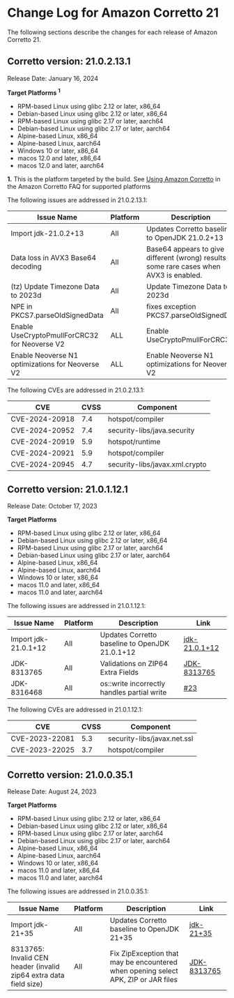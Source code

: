 # Change Log for Amazon Corretto 21

The following sections describe the changes for each release of Amazon Corretto 21.

## Corretto version: 21.0.2.13.1
Release Date: January 16, 2024

**Target Platforms <sup>1</sup>**

+ RPM-based Linux using glibc 2.12 or later, x86_64
+ Debian-based Linux using glibc 2.12 or later, x86_64
+ RPM-based Linux using glibc 2.17 or later, aarch64
+ Debian-based Linux using glibc 2.17 or later, aarch64
+ Alpine-based Linux, x86_64
+ Alpine-based Linux, aarch64
+ Windows 10 or later, x86_64
+ macos 12.0 and later, x86_64
+ macos 12.0 and later, aarch64

**1.** This is the platform targeted by the build. See [Using Amazon Corretto](https://aws.amazon.com/corretto/faqs/#Using_Amazon_Corretto)
in the Amazon Corretto FAQ for supported platforms

The following issues are addressed in 21.0.2.13.1:

| Issue Name           | Platform | Description                                                                             | Link                                                                         |
|----------------------|----------|-----------------------------------------------------------------------------------------|------------------------------------------------------------------------------|
| Import jdk-21.0.2+13 | All      | Updates Corretto baseline to OpenJDK 21.0.2+13                                          | [jdk-21.0.2+13](https://github.com/openjdk/jdk21u/releases/tag/jdk-21.0.2+13)|
| Data loss in AVX3 Base64 decoding | All      | Base64 appears to give different (wrong) results in some rare cases when AVX3 is enabled. | [JDK-8321599] (https://bugs.openjdk.org/browse/JDK-8321599)  |
| (tz) Update Timezone Data to 2023d | All      | Update Timezone Data to 2023d        | [JDK-8322725](https://bugs.openjdk.org/browse/JDK-8322725)         |
| NPE in PKCS7.parseOldSignedData    | All      | fixes exception PKCS7.parseOldSignedDat   | [JDK-8315042](https://bugs.openjdk.org/browse/JDK-8315042)                                     |
|Enable UseCryptoPmullForCRC32 for Neoverse V2| ALL      |Enable UseCryptoPmullForCRC32| [JDK-8321105](https://bugs.openjdk.org/browse/JDK-8321105)                                         |
|Enable Neoverse N1 optimizations for Neoverse V2| ALL      |Enable Neoverse N1 optimizations for Neoverse V2| [JDK-8321025](https://bugs.openjdk.org/browse/JDK-8321025)                      |

The following CVEs are addressed in 21.0.2.13.1:

| CVE            | CVSS | Component                      |
|----------------|------|--------------------------------|
| CVE-2024-20918 | 7.4  | hotspot/compiler               |
| CVE-2024-20952 | 7.4  | security-libs/java.security    |
| CVE-2024-20919 | 5.9  | hotspot/runtime                |
| CVE-2024-20921 | 5.9  | hotspot/compiler               |
| CVE-2024-20945 | 4.7  | security-libs/javax.xml.crypto |


## Corretto version: 21.0.1.12.1
Release Date: October 17, 2023

**Target Platforms**

+ RPM-based Linux using glibc 2.12 or later, x86_64
+ Debian-based Linux using glibc 2.12 or later, x86_64
+ RPM-based Linux using glibc 2.17 or later, aarch64
+ Debian-based Linux using glibc 2.17 or later, aarch64
+ Alpine-based Linux, x86_64
+ Alpine-based Linux, aarch64
+ Windows 10 or later, x86_64
+ macos 11.0 and later, x86_64
+ macos 11.0 and later, aarch64


The following issues are addressed in 21.0.1.12.1:

| Issue Name                                                        | Platform | Description                                                                        | Link                                                                   |
|-------------------------------------------------------------------|----------|------------------------------------------------------------------------------------|------------------------------------------------------------------------|
| Import jdk-21.0.1+12                | All    | Updates Corretto baseline to OpenJDK 21.0.1+12   | [jdk-21.0.1+12](https://github.com/openjdk/jdk21u/releases/tag/jdk-21.0.1+12) |
| JDK-8313765                     | All                | Validations on ZIP64 Extra Fields | [JDK-8313765](https://bugs.openjdk.org/browse/JDK-8313765) |
| JDK-8316468 | All | os::write incorrectly handles partial write | [#23](https://github.com/corretto/corretto-21/pull/23)

The following CVEs are addressed in 21.0.1.12.1:

| CVE            | CVSS | Component                   |
|----------------|------|-----------------------------|
| CVE-2023-22081 | 5.3  | security-libs/javax.net.ssl |
| CVE-2023-22025 | 3.7  | hotspot/compiler            |

## Corretto version: 21.0.0.35.1
Release Date: August 24, 2023

**Target Platforms**

+ RPM-based Linux using glibc 2.12 or later, x86_64
+ Debian-based Linux using glibc 2.12 or later, x86_64
+ RPM-based Linux using glibc 2.17 or later, aarch64
+ Debian-based Linux using glibc 2.17 or later, aarch64
+ Alpine-based Linux, x86_64
+ Alpine-based Linux, aarch64
+ Windows 10 or later, x86_64
+ macos 11.0 and later, x86_64
+ macos 11.0 and later, aarch64


The following issues are addressed in 21.0.0.35.1:

| Issue Name                                                        | Platform | Description                                                                        | Link                                                                   |
|-------------------------------------------------------------------|----------|------------------------------------------------------------------------------------|------------------------------------------------------------------------|
| Import jdk-21+35                                                  | All      | Updates Corretto baseline to OpenJDK 21+35                                         | [jdk-21+35](https://github.com/openjdk/jdk21/releases/tag/jdk-21%2B35) |
| 8313765: Invalid CEN header (invalid zip64 extra data field size) | All      | Fix ZipException that may be encountered when opening select APK, ZIP or JAR files | [JDK-8313765](https://bugs.openjdk.org/browse/JDK-8313765)             |
